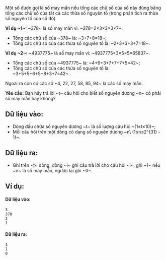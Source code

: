 Một số được gọi là số may mắn nếu tổng các chữ số của số này đúng bằng tổng các chữ số của tất cả các thừa số nguyên tố (trong phân tích ra thừa số nguyên tố của số đó).

**Ví dụ ~1~:** ~378~ là số may mắn vì: ~378=2×3×3×3×7~.
- Tổng các chữ số của ~378~ là: ~3+7+8=18~;
- Tổng các chữ số của các thừa số nguyên tố là: ~2+3+3+3+7=18~.

**Ví dụ ~2~:** ~4937775~ là số may mắn vì: ~4937775=3×5×5×65837~.
- Tổng các chữ số của ~4937775~ là: ~4+9+3+7+7+7+5=42~;
- Tổng các chữ số của các thừa số nguyên tố là: ~3+5+5+6+5+8+3+7=42~.

Ngoài ra còn có các số ~4, 22, 27, 58, 85, 94~ là các số may mắn.

**Yêu cầu:** Bạn hãy trả lời ~t~ câu hỏi cho biết số nguyên dương ~n~ có phải số may mắn hay không?

## Dữ liệu vào: 
- Dòng đầu chứa số nguyên dương ~t~ là số lượng câu hỏi ~(1≤t≤10)~;
- Mỗi câu hỏi trên một dòng có dạng số nguyên dương ~n\ (1≤n≤2^{31} - 1)~.

## Dữ liệu ra:
- Ghi trên ~t~ dòng, dòng ~i~ ghi câu trả lời cho câu hỏi ~i~, ghi ~1~ nếu ~n~ là số may mắn, ngược lại ghi ~0~.

## Ví dụ:
#### Dữ liệu vào:
```
3
378
2
1
```

#### Dữ liệu ra:
```
1
1
0
```